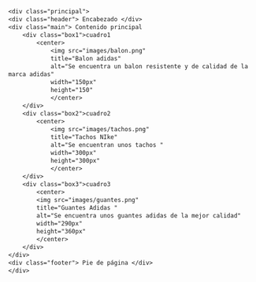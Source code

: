 <!DOCTYPE html>
<html lang="es">
<head>
    <meta charset="UTF-8">
    <meta http-equiv="X-UA-Compatible" content="IE=edge">
    <meta name="viewport" content="width=device-width, initial-scale=1.0">
    <title>Vinos|México|Turismo</title>
    <link rel="stylesheet" href="css/estilo1.css">
</head>
<body>
  
    <div class="principal">
    <div class="header"> Encabezado </div>
    <div class="main"> Contenido principal 
        <div class="box1">cuadro1
            <center>
                <img src="images/balon.png" 
                title="Balon adidas"
                alt="Se encuentra un balon resistente y de calidad de la marca adidas"
                width="150px"
                height="150"
                </center>
        </div>
        <div class="box2">cuadro2
            <center>
                <img src="images/tachos.png" 
                title="Tachos NIke"
                alt="Se encuentran unos tachos "
                width="300px"
                height="300px"
                </center>
        </div>
        <div class="box3">cuadro3
            <center>
            <img src="images/guantes.png" 
            title="Guantes Adidas "
            alt="Se encuentra unos guantes adidas de la mejor calidad"
            width="290px"
            height="360px"
            </center>
        </div>
    </div>
    <div class="footer"> Pie de página </div>    
    </div>
  
</body>
</html>
